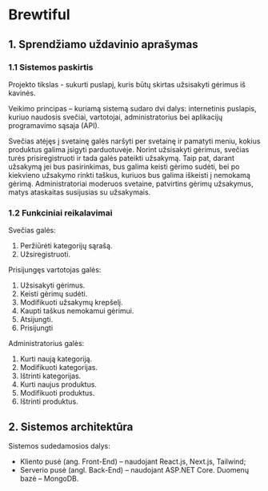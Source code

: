 # Brewtiful
## 1. Sprendžiamo uždavinio aprašymas

### 1.1 Sistemos paskirtis

Projekto tikslas - sukurti puslapį, kuris būtų skirtas užsisakyti gėrimus iš kavinės.

Veikimo principas – kuriamą sistemą sudaro dvi dalys: internetinis puslapis, kuriuo
naudosis svečiai, vartotojai, administratorius bei aplikacijų programavimo sąsaja (API).

Svečias atėjęs į svetainę galės naršyti per svetainę ir pamatyti meniu, kokius produktus galima įsigyti parduotuvėje. Norint užsisakyti gėrimus, svečias turės prisiregistruoti ir tada galės pateikti užsakymą. Taip pat, darant užsakymą jei bus pasirinkimas, bus galima keisti gėrimo sudėti, bei po kiekvieno užsakymo rinkti taškus, kuriuos bus galima iškeisti į nemokamą gėrimą. Administratoriai moderuos svetaine, patvirtins gėrimų užsakymus, matys ataskaitas susijusias su užsakymais.
### 1.2 Funkciniai reikalavimai

Svečias galės:

1. Peržiūrėti kategorijų sąrašą.
2. Užsiregistruoti.

Prisijungęs vartotojas galės:

1. Užsisakyti gėrimus.
2. Keisti gėrimų sudėti.
3. Modifikuoti užsakymų krepšelį.
4. Kaupti taškus nemokamui gėrimui.
5. Atsijungti.
6. Prisijungti

Administratorius galės:

1. Kurti naują kategoriją.
2. Modifikuoti kategorijas.
3. Ištrinti kategorijas.
4. Kurti naujus produktus.
5. Modifikuoti produktus.
6. Ištrinti produktus.

## 2. Sistemos architektūra

Sistemos sudedamosios dalys:

- Kliento pusė (ang. Front-End) – naudojant React.js, Next.js, Tailwind;
- Serverio pusė (angl. Back-End) – naudojant <span>ASP.NET</span> Core. Duomenų bazė – MongoDB.
